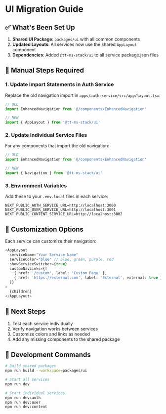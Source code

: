 # UI Migration Guide

## ✅ What's Been Set Up

1. **Shared UI Package**: `packages/ui` with all common components
2. **Updated Layouts**: All services now use the shared `AppLayout` component
3. **Dependencies**: Added `@tt-ms-stack/ui` to all service package.json files

## 🔄 Manual Steps Required

### 1. Update Import Statements in Auth Service

Replace the old navigation import in `apps/auth-service/src/app/layout.tsx`:

```typescript
// OLD
import EnhancedNavigation from '@/components/EnhancedNavigation'

// NEW
import { AppLayout } from '@tt-ms-stack/ui'
```

### 2. Update Individual Service Files

For any components that import the old navigation:

```typescript
// OLD
import EnhancedNavigation from '@/components/EnhancedNavigation'

// NEW
import { Navigation } from '@tt-ms-stack/ui'
```

### 3. Environment Variables

Add these to your `.env.local` files in each service:

```env
NEXT_PUBLIC_AUTH_SERVICE_URL=http://localhost:3000
NEXT_PUBLIC_USER_SERVICE_URL=http://localhost:3001
NEXT_PUBLIC_CONTENT_SERVICE_URL=http://localhost:3002
```

## 🎨 Customization Options

Each service can customize their navigation:

```typescript
<AppLayout
  serviceName="Your Service Name"
  serviceColor="blue" // blue, green, purple, red
  showServiceSwitcher={true}
  customNavLinks={[
    { href: '/custom', label: 'Custom Page' },
    { href: 'https://external.com', label: 'External', external: true }
  ]}
>
  {children}
</AppLayout>
```

## 🚀 Next Steps

1. Test each service individually
2. Verify navigation works between services
3. Customize colors and links as needed
4. Add any missing components to the shared package

## 🔧 Development Commands

```bash
# Build shared packages
npm run build --workspace=packages/ui

# Start all services
npm run dev

# Start individual services
npm run dev:auth
npm run dev:user
npm run dev:content
```
